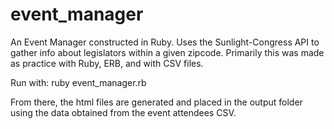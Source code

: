 # event_manager
An Event Manager constructed in Ruby. Uses the Sunlight-Congress API to gather info about legislators within a given zipcode.
Primarily this was made as practice with Ruby, ERB, and with CSV files.


Run with:
ruby event_manager.rb

From there, the html files are generated and placed in the output folder using the data obtained from the event attendees CSV.
